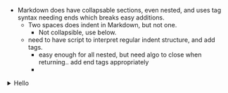 - Markdown does have collapsable sections, even nested, and uses tag syntax needing ends which breaks easy additions.
  - Two spaces does indent in Markdown, but not one. 
    - Not collapsible, use below.
  - need to have script to interpret regular indent structure, and add tags. 
    - easy enough for all nested, but need algo to close when returning.. add end tags appropriately
    - 
       
<details><summary>
Hello
</summary><blockquote>
  
<details><summary>
  World
</summary><blockquote>
  
<details><summary>
    :smile:
</summary><blockquote>
</blockquote></details>
</blockquote></details>
  
<details><summary>
  World2
</summary><blockquote>
</blockquote></details>
  
<details><summary>
Hello2
</summary><blockquote>
</blockquote></details>
